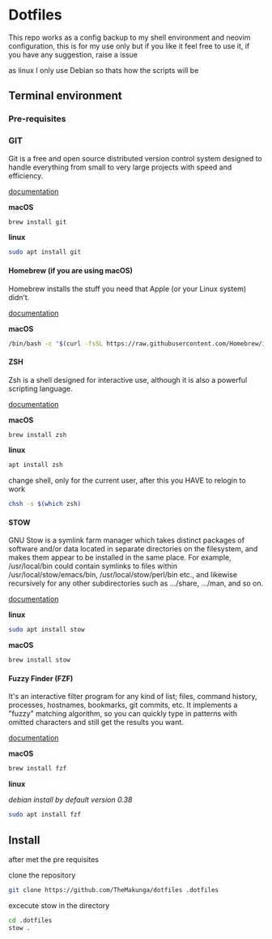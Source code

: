 # Dotfiles 

This repo works as a config backup to my shell environment and neovim configuration, this is for my use only but if you like it feel free to use it, if you have any suggestion, raise a issue


as linux I only use Debian so thats how the scripts will be 


## Terminal environment

### Pre-requisites

### GIT

Git is a free and open source distributed version control system designed to handle everything from small to very large projects with speed and efficiency.

[documentation](https://git-scm.com)

**macOS**

```bash
brew install git
```

**linux**

```bash
sudo apt install git
```

#### Homebrew (if you are using macOS)

Homebrew installs the stuff you need that Apple (or your Linux system) didn’t.

[documentation](https://brew.sh)

**macOS**

```bash
/bin/bash -c "$(curl -fsSL https://raw.githubusercontent.com/Homebrew/install/HEAD/install.sh)"
```

#### ZSH

Zsh is a shell designed for interactive use, although it is also a powerful scripting language.

[documentation](https://www.zsh.org)

**macOS**

```bash
brew install zsh
```

**linux**
```bash
apt install zsh
```

change shell, only for the current user, after this you HAVE to relogin to work

```bash
chsh -s $(which zsh)
```

#### STOW


GNU Stow is a symlink farm manager which takes distinct packages of software and/or data located in separate directories on the filesystem, and makes them appear to be installed in the same place. For example, /usr/local/bin could contain symlinks to files within /usr/local/stow/emacs/bin, /usr/local/stow/perl/bin etc., and likewise recursively for any other subdirectories such as .../share, .../man, and so on.


[documentation](https://www.gnu.org/software/stow/)


**linux**


```bash
sudo apt install stow

```

**macOS**

```bash
brew install stow
```

#### Fuzzy Finder (FZF)

It's an interactive filter program for any kind of list; files, command history, processes, hostnames, bookmarks, git commits, etc. It implements a "fuzzy" matching algorithm, so you can quickly type in patterns with omitted characters and still get the results you want.

[documentation](https://github.com/junegunn/fzf)

**macOS**

```bash
brew install fzf
```

**linux**

_debian install by default version 0.38_

```bash
sudo apt install fzf
```

## Install

after met the pre requisites

clone the repository

```bash
git clone https://github.com/TheMakunga/dotfiles .dotfiles

```

excecute stow in the directory

```bash
cd .dotfiles
stow .
```

